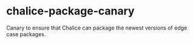 # chalice-package-canary
Canary to ensure that Chalice can package the newest versions of edge case packages.
